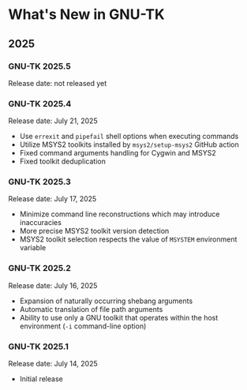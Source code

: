 # What's New in GNU-TK

## 2025

### GNU-TK 2025.5

Release date: not released yet

### GNU-TK 2025.4

Release date: July 21, 2025

- Use `errexit` and `pipefail` shell options when executing commands
- Utilize MSYS2 toolkits installed by `msys2/setup-msys2` GitHub action
- Fixed command arguments handling for Cygwin and MSYS2
- Fixed toolkit deduplication

### GNU-TK 2025.3

Release date: July 17, 2025

- Minimize command line reconstructions which may introduce inaccuracies
- More precise MSYS2 toolkit version detection
- MSYS2 toolkit selection respects the value of `MSYSTEM` environment variable

### GNU-TK 2025.2

Release date: July 16, 2025

- Expansion of naturally occurring shebang arguments
- Automatic translation of file path arguments
- Ability to use only a GNU toolkit that operates within the host environment (`-i` command-line option)

### GNU-TK 2025.1

Release date: July 14, 2025

- Initial release
